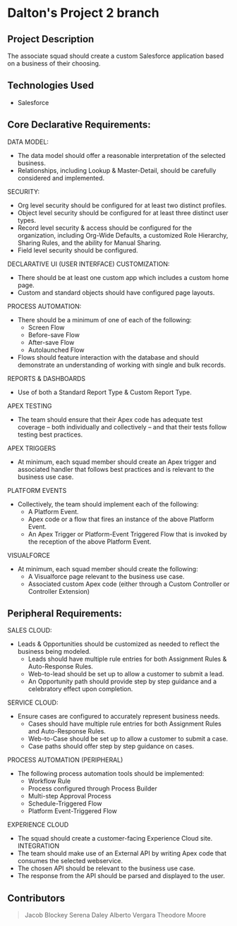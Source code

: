 # Dalton's Project 2 branch

## Project Description

The associate squad should create a custom Salesforce application based on a 
business of their choosing.

## Technologies Used

* Salesforce

## Core Declarative Requirements:
DATA MODEL:
* The data model should offer a reasonable interpretation of the selected 
business. 
* Relationships, including Lookup & Master-Detail, should be carefully considered 
and implemented.

SECURITY:
* Org level security should be configured for at least two distinct profiles.
* Object level security should be configured for at least three distinct user types.
* Record level security & access should be configured for the organization, 
including Org-Wide Defaults, a customized Role Hierarchy, Sharing Rules, and the 
ability for Manual Sharing.
* Field level security should be configured.

DECLARATIVE UI (USER INTERFACE) CUSTOMIZATION:
* There should be at least one custom app which includes a custom home page.
* Custom and standard objects should have configured page layouts.

PROCESS AUTOMATION:
* There should be a minimum of one of each of the following:
  * Screen Flow
  * Before-save Flow
  * After-save Flow
  * Autolaunched Flow
* Flows should feature interaction with the database and should demonstrate an 
understanding of working with single and bulk records.

REPORTS & DASHBOARDS
* Use of both a Standard Report Type & Custom Report Type.

APEX TESTING
* The team should ensure that their Apex code has adequate test coverage –
both individually and collectively – and that their tests follow testing best 
practices.

APEX TRIGGERS
* At minimum, each squad member should create an Apex trigger and 
associated handler that follows best practices and is relevant to the business use 
case.

PLATFORM EVENTS
* Collectively, the team should implement each of the following:
  * A Platform Event.
  * Apex code or a flow that fires an instance of the above Platform Event.
  * An Apex Trigger or Platform-Event Triggered Flow that is invoked by the 
reception of the above Platform Event.

VISUALFORCE
* At minimum, each squad member should create the following:
  * A Visualforce page relevant to the business use case.
  * Associated custom Apex code (either through a Custom Controller or 
Controller Extension)

## Peripheral Requirements:

SALES CLOUD:
* Leads & Opportunities should be customized as needed to reflect the business 
being modeled.
  * Leads should have multiple rule entries for both Assignment Rules & Auto-Response Rules. 
  * Web-to-lead should be set up to allow a customer to submit a lead.
  * An Opportunity path should provide step by step guidance and a 
celebratory effect upon completion.

SERVICE CLOUD:
* Ensure cases are configured to accurately represent business needs.
  * Cases should have multiple rule entries for both Assignment Rules and 
Auto-Response Rules.
  * Web-to-Case should be set up to allow a customer to submit a case.
  * Case paths should offer step by step guidance on cases.

PROCESS AUTOMATION (PERIPHERAL)
* The following process automation tools should be implemented:
  * Workflow Rule
  * Process configured through Process Builder
  * Multi-step Approval Process
  * Schedule-Triggered Flow
  * Platform Event-Triggered Flow
  
EXPERIENCE CLOUD
* The squad should create a customer-facing Experience Cloud site.
INTEGRATION
* The team should make use of an External API by writing Apex code that 
consumes the selected webservice.
* The chosen API should be relevant to the business use case.
* The response from the API should be parsed and displayed to the user.

## Contributors

> Jacob Blockey
> Serena Daley
> Alberto Vergara
> Theodore Moore

